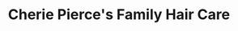 ---
title: "Cherie Pierce's Family Hair Care"
url: /harrisville/cherie-pierces-family-hair-care/
shop: hairdresser
---